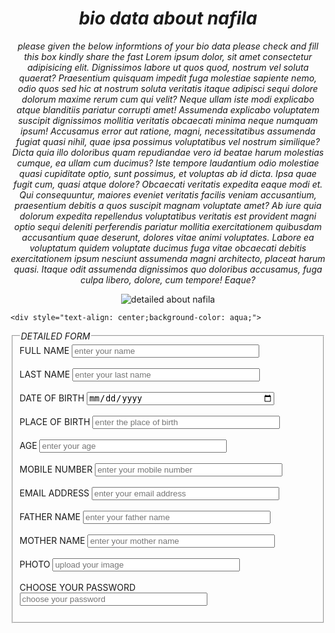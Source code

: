 <!DOCTYPE html>
<html lang="en">
<head>
    <meta charset="UTF-8">
    <meta name="viewport" content="width=device-width, initial-scale=1.0">
    <title>DETAILED ABOUT NAFILA</title>
</head>
<body>
<center><h1><i>bio data about nafila</i></h1></center>
<center><i><p>please given the below informtions of your bio data please check and fill this box kindly share the fast Lorem ipsum dolor, sit amet consectetur adipisicing elit. Dignissimos labore ut quos quod, nostrum vel soluta quaerat? Praesentium quisquam impedit fuga molestiae sapiente nemo, odio quos sed hic at nostrum soluta veritatis itaque adipisci sequi dolore dolorum maxime rerum cum qui velit? Neque ullam iste modi explicabo atque blanditiis pariatur corrupti amet! Assumenda explicabo voluptatem suscipit dignissimos mollitia veritatis obcaecati minima neque numquam ipsum! Accusamus error aut ratione, magni, necessitatibus assumenda fugiat quasi nihil, quae ipsa possimus voluptatibus vel nostrum similique? Dicta quia illo doloribus quam repudiandae vero id beatae harum molestias cumque, ea ullam cum ducimus? Iste tempore laudantium odio molestiae quasi cupiditate optio, sunt possimus, et voluptas ab id dicta. Ipsa quae fugit cum, quasi atque dolore? Obcaecati veritatis expedita eaque modi et. Qui consequuntur, maiores eveniet veritatis facilis veniam accusantium, praesentium debitis a quos suscipit magnam voluptate amet? Ab iure quia dolorum expedita repellendus voluptatibus veritatis est provident magni optio sequi deleniti perferendis pariatur mollitia exercitationem quibusdam accusantium quae deserunt, dolores vitae animi voluptates. Labore ea voluptatum quidem voluptate ducimus fuga vitae obcaecati debitis exercitationem ipsum nesciunt assumenda magni architecto, placeat harum quasi. Itaque odit assumenda dignissimos quo doloribus accusamus, fuga culpa libero, dolore, cum tempore! Eaque?</p></i></center>
<div>
  <center>  <img src="C:\HTML\.vscode\mufti menk.jpeg" alt="detailed about nafila " srcset=""></center>
</div>

    <div style="text-align: center;background-color: aqua;">
<fieldset>
    <legend><i>DETAILED FORM</i></legend>
    <label>FULL NAME </label>
    <input type="text" style="width: 300px;" placeholder="enter your name"><br><br>
    <label>LAST NAME </label>
    <input type="text" style="width: 300px;" placeholder="enter your last name"><br><br>
    <label>DATE OF BIRTH</label>
    <input type="date" style="width: 300px;" placeholder="enter your date of birth"><br><br>
    <label>PLACE OF BIRTH</label>
    <input type="text" style="width: 300px;" placeholder="enter the place of birth"><br><br>
    <label>AGE</label>
    <input type="number" style="width: 300px;" placeholder="enter your age"><br><br>
    <label>MOBILE NUMBER </label>
    <input type="number" style="width: 300px;" placeholder="enter your mobile number"><br><br>
    <label>EMAIL ADDRESS </label>
    <input type="email" style="width: 300px;" placeholder="enter your email address"><br><br>
    <label>FATHER NAME </label>
    <input type="text" style="width: 300px;" placeholder="enter your father name"><br><br>
    <label>MOTHER NAME </label>
    <input type="text" style="width: 300px;" placeholder="enter your mother name "><br><br>
    <label>PHOTO</label>
    <input type="photo" style="width: 300px;" placeholder="upload your image"><br><br>
    <label>CHOOSE YOUR PASSWORD </label> 
    <input type="password" style="width: 300px;" placeholder="choose your password"><br><br>

</fieldset>
    </div>
</body>
</html>
